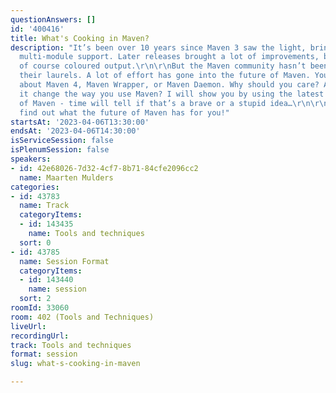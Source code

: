 ```yaml
---
questionAnswers: []
id: '400416'
title: What's Cooking in Maven?
description: "It’s been over 10 years since Maven 3 saw the light, bringing initial
  multi-module support. Later releases brought a lot of improvements, bug fixes, and
  of course coloured output.\r\n\r\nBut the Maven community hasn’t been resting on
  their laurels. A lot of effort has gone into the future of Maven. You may have heard
  about Maven 4, Maven Wrapper, or Maven Daemon. Why should you care? And how will
  it change the way you use Maven? I will show you by using the latest snapshot builds
  of Maven - time will tell if that’s a brave or a stupid idea…\r\n\r\nJoin me to
  find out what the future of Maven has for you!"
startsAt: '2023-04-06T13:30:00'
endsAt: '2023-04-06T14:30:00'
isServiceSession: false
isPlenumSession: false
speakers:
- id: 42e68026-7d32-4cf7-8b71-84cfe2096cc2
  name: Maarten Mulders
categories:
- id: 43783
  name: Track
  categoryItems:
  - id: 143435
    name: Tools and techniques
  sort: 0
- id: 43785
  name: Session Format
  categoryItems:
  - id: 143440
    name: session
  sort: 2
roomId: 33060
room: 402 (Tools and Techniques)
liveUrl: 
recordingUrl: 
track: Tools and techniques
format: session
slug: what-s-cooking-in-maven

---
```

